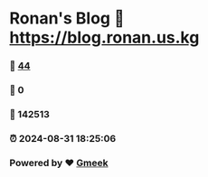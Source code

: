 # Ronan's Blog :link: https://blog.ronan.us.kg 
### :page_facing_up: [44](https://blog.ronan.us.kg/tag.html) 
### :speech_balloon: 0 
### :hibiscus: 142513 
### :alarm_clock: 2024-08-31 18:25:06 
### Powered by :heart: [Gmeek](https://github.com/Meekdai/Gmeek)
